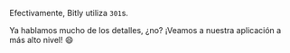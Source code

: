 Efectivamente, Bitly utiliza `301`s. 

Ya hablamos mucho de los detalles, ¿no? ¡Veamos a nuestra aplicación a más alto nivel! :smile: